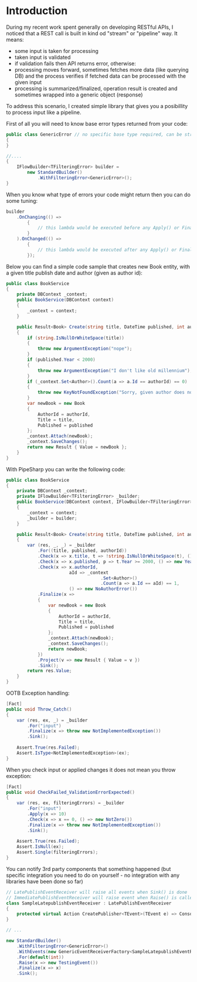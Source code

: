 # Introduction

During my recent work spent generally on developing RESTful APIs, I noticed that a REST call is built in kind od "stream" or "pipeline" way. It means:
- some input is taken for processing
- taken input is validated
- if validation fails then API returns error, otherwise:
- processing moves forward, sometimes fetches more data (like querying DB) and the process verifies if fetched data can be processed with the given input
- processing is summarized/finalized, operation result is created and sometimes wrapped into a generic object (response)

To address this scenario, I created simple library that gives you a posibillity to process input like a pipeline. 

First of all you will need to know base error types returned from your code:
```c#
public class GenericError // no specific base type required, can be struct
{
}

//....
{
    IFlowBuilder<TFilteringError> builder = 
        new StandardBuilder()
            .WithFilteringError<GenericError>();
}

```

When you know what type of errors your code might return then you can do some tuning:


```c#
builder
    .OnChanging(() =>
        {
            // this lambda would be executed before any Apply() or Finalize() invocation
        }
    ).OnChanged(() =>
        {
            // this lambda would be executed after any Apply() or Finalize() invocation
        });

````

Below you can find a simple code sample that creates new Book entity, with a given title publish date and author (given as author id):

```c#
public class BookService
{
    private DBContext _context;
    public BookService(DBContext context)
    {
        _context = context;
    }

    public Result<Book> Create(string title, DateTime published, int authorId)
    {
        if (string.IsNullOrWhiteSpace(title))
        {
            throw new ArgumentException("nope");
        }
        if (published.Year < 2000)
        {
            throw new ArgumentException("I don't like old millennium");
        }
        if (_context.Set<Author>().Count(a => a.Id == authorId) == 0)
        {
            throw new KeyNotFoundException("Sorry, given author does not exist");
        }
        var newBook = new Book 
        {
            AuthorId = authorId,
            Title = title,
            Published = published
        };
        _context.Attach(newBook);
        _context.SaveChanges();
        return new Result { Value = newBook };
    }
}
```

With PipeSharp you can write the following code:

```c#
public class BookService
{
    private DBContext _context;
    private IFlowBuilder<TFilteringError> _builder;
    public BookService(DBContext context, IFlowBuilder<TFilteringError> builder)
    {
        _context = context;
        _builder = builder;
    }

    public Result<Book> Create(string title, DateTime published, int authorId)
    {
        var (res, _, _) = _builder
            .For((title, published, authorId))
            .Check(x => x.title, t => !string.IsNullOrWhiteSpace(t), () => new TitleError())
            .Check(x => x.published, p => t.Year >= 2000, () => new YearError())
            .Check(x => x.authorId,
                        aId => _context
                                    .Set<Author>()
                                    .Count(a => a.Id == aId) == 1, 
                        () => new NoAuthorError())
            .Finalize(x => 
            {
                var newBook = new Book 
                {
                    AuthorId = authorId,
                    Title = title,
                    Published = published
                };
                _context.Attach(newBook);
                _context.SaveChanges();
                return newBook;
            })
            .Project(v => new Result { Value = v })
            .Sink();
        return res.Value;
    }
}

```

OOTB Exception handling:
```c#
[Fact]
public void Throw_Catch()
{
    var (res, ex, _) = _builder
        .For("input")
        .Finalize(x => throw new NotImplementedException())
        .Sink();
    
    Assert.True(res.Failed);
    Assert.IsType<NotImplementedException>(ex);
}
```

When you check input or applied changes it does not mean you throw exception:

```c#
[Fact]
public void CheckFailed_ValidationErrorExpected()
{
    var (res, ex, filteringErrors) = _builder
        .For("input")
        .Apply(x => 10)
        .Check(x => x == 0, () => new NotZero())
        .Finalize(x => throw new NotImplementedException())
        .Sink();
    
    Assert.True(res.Failed);
    Assert.IsNull(ex);
    Assert.Single(filteringErrors);
}

```

You can notify 3rd party components that something happened (but specific integration you need to do on yourself - 
no integration with any libraries have been done so far)

```c#
// LatePublishEventReceiver will raise all events when Sink() is done
// ImmediatePublishEventReceiver will raise event when Raise() is called
class SampleLatepublishEventReceiver : LatePublishEventReceiver
{
    protected virtual Action CreatePublisher<TEvent>(TEvent e) => Console.WriteLine("Hello World!");
}

// ...

new StandardBuilder()
    .WithFilteringError<GenericError>()
    .WithEvents(new GenericEventReceiverFactory<SampleLatepublishEventReceiver>())
    .For(default(int))
    .Raise(x => new TestingEvent())
    .Finalize(x => x)
    .Sink();

```
